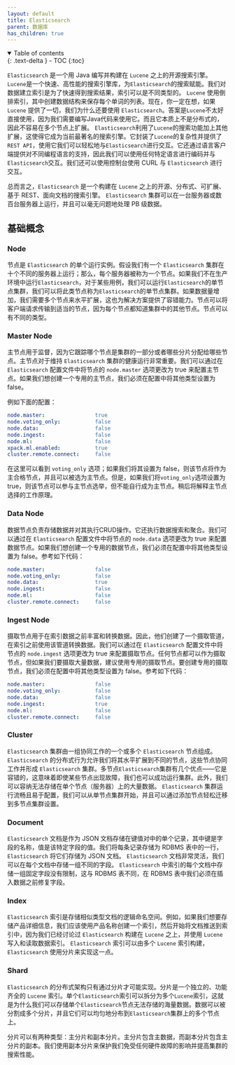 ```yaml
---
layout: default
title: Elasticsearch
parent: 数据库
has_children: true
---
```


<details open markdown="block">
  <summary>
    Table of contents
  </summary>
  {: .text-delta }
- TOC
{:toc}
</details>

`Elasticsearch` 是一个用 Java 编写并构建在 `Lucene` 之上的开源搜索引擎。 `Lucene`是一个快速、高性能的搜索引擎库，为`Elasticsearch`的搜索赋能。我们对数据建立索引是为了快速得到搜索结果，索引可以是不同类型的。 `Lucene` 使用倒排索引，其中创建数据结构来保存每个单词的列表。现在，你一定在想，如果 `Lucene` 提供了一切，我们为什么还要使用 `Elasticsearch`。答案是`Lucene`不太好直接使用，因为我们需要编写Java代码来使用它。而且它本质上不是分布式的，因此不容易在多个节点上扩展。 `Elasticsearch`利用了`Lucene`的搜索功能加上其他扩展，这使得它成为当前最著名的搜索引擎。它封装了`Lucene`的复杂性并提供了`REST API`，使用它我们可以轻松地与`Elasticsearch`进行交互。它还通过语言客户端提供对不同编程语言的支持，因此我们可以使用任何特定语言进行编码并与`Elasticsearch`交互。我们还可以使用控制台使用 CURL 与 `Elasticsearch` 进行交互。

总而言之，`Elasticsearch` 是一个构建在 `Lucene` 之上的开源、分布式、可扩展、基于 REST、面向文档的搜索引擎。 `Elasticsearch` 集群可以在一台服务器或数百台服务器上运行，并且可以毫无问题地处理 PB 级数据。


## 基础概念

### Node

节点是 `Elasticsearch` 的单个运行实例。假设我们有一个 `Elasticsearch` 集群在十个不同的服务器上运行；那么，每个服务器被称为一个节点。如果我们不在生产环境中运行`Elasticsearch`，对于某些用例，我们可以运行`Elasticsearch`的单节点集群，我们可以将此类节点称为`Elasticsearch`的单节点集群。如果数据量增加，我们需要多个节点来水平扩展，这也为解决方案提供了容错能力。节点可以将客户端请求传输到适当的节点，因为每个节点都知道集群中的其他节点。节点可以有不同的类型。

### Master Node

主节点用于监督，因为它跟踪哪个节点是集群的一部分或者哪些分片分配给哪些节点。主节点对于维持 `Elasticsearch` 集群的健康运行非常重要。我们可以通过在 `Elasticsearch` 配置文件中将节点的 `node.master` 选项更改为 true 来配置主节点。如果我们想创建一个专用的主节点，我们必须在配置中将其他类型设置为 false。

例如下面的配置：
```yaml
node.master:                true
node.voting_only:           false
node.data:                  false
node.ingest:                false
node.ml:                    false
xpack.ml.enabled:           true
cluster.remote.connect:     false
```

在这里可以看到 `voting_only` 选项；如果我们将其设置为 false，则该节点将作为主合格节点，并且可以被选为主节点。但是，如果我们将`voting_only`选项设置为true，则该节点可以参与主节点选举，但不能自行成为主节点。稍后将解释主节点选择的工作原理。

### Data Node

数据节点负责存储数据并对其执行CRUD操作。它还执行数据搜索和聚合。我们可以通过在 `Elasticsearch` 配置文件中将节点的 `node.data` 选项更改为 true 来配置数据节点。如果我们想创建一个专用的数据节点，我们必须在配置中将其他类型设置为 false。参考如下代码：

```yaml
node.master:                false
node.voting_only:           false
node.data:                  true
node.ingest:                false
node.ml:                    false
cluster.remote.connect:     false
```

### Ingest Node

摄取节点用于在索引数据之前丰富和转换数据。因此，他们创建了一个摄取管道，在索引之前使用该管道转换数据。我们可以通过在 `Elasticsearch` 配置文件中将节点的 `node.ingest` 选项更改为 true 来配置摄取节点。任何节点都可以作为摄取节点，但如果我们要摄取大量数据，建议使用专用的摄取节点。要创建专用的摄取节点，我们必须在配置中将其他类型设置为 false。参考如下代码：

```yaml
node.master:                false
node.voting_only:           false
node.data:                  false
node.ingest:                true
node.ml:                    false
cluster.remote.connect:     false

```

### Cluster

`Elasticsearch` 集群由一组协同工作的一个或多个 `Elasticsearch` 节点组成。 `Elasticsearch` 的分布式行为允许我们将其水平扩展到不同的节点，这些节点协同工作并形成 `Elasticsearch` 集群。多节点`Elasticsearch`集群有几个优点——它是容错的，这意味着即使某些节点出现故障，我们也可以成功运行集群。此外，我们可以容纳无法存储在单个节点（服务器）上的大量数据。 `Elasticsearch` 集群运行流畅且易于配置，我们可以从单节点集群开始，并且可以通过添加节点轻松迁移到多节点集群设置。

### Document

`Elasticsearch` 文档是作为 JSON 文档存储在键值对中的单个记录，其中键是字段的名称，值是该特定字段的值。我们将每条记录存储为 RDBMS 表中的一行，`Elasticsearch` 将它们存储为 JSON 文档。 `Elasticsearch` 文档非常灵活，我们可以在每个文档中存储一组不同的字段。 `Elasticsearch` 中索引的每个文档中存储一组固定字段没有限制，这与 RDBMS 表不同，在 RDBMS 表中我们必须在插入数据之前修复字段。

### Index

`Elasticsearch` 索引是存储相似类型文档的逻辑命名空间。例如，如果我们想要存储产品详细信息，我们应该使用产品名称创建一个索引，然后开始将文档推送到索引中，因为我们已经讨论过 `Elasticsearch` 构建在 `Lucene` 之上，并使用 `Lucene` 写入和读取数据索引。 `Elasticsearch` 索引可以由多个 `Lucene` 索引构建，`Elasticsearch` 使用分片来实现这一点。

### Shard

`Elasticsearch` 的分布式架构只有通过分片才可能实现。分片是一个独立的、功能齐全的 `Lucene` 索引。单个`Elasticsearch`索引可以拆分为多个`Lucene`索引，这就是为什么我们可以存储单个`Elasticsearch`节点无法存储的海量数据。数据可以被分割成多个分片，并且它们可以均匀地分布到`Elasticsearch`集群上的多个节点上。

分片可以有两种类型：主分片和副本分片。主分片包含主数据，而副本分片包含主分片的副本。我们使用副本分片来保护我们免受任何硬件故障的影响并提高集群的搜索性能。


